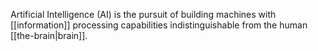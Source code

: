 Artificial Intelligence (AI) is the pursuit of building machines with [[information]] processing capabilities indistinguishable from the human [[the-brain|brain]].